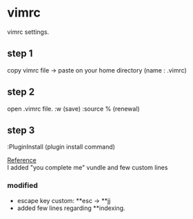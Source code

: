 # vimrc
vimrc settings.

## step 1
copy vimrc file -> paste on your home directory (name : .vimrc)

## step 2
open .vimrc file.
:w (save)
:source % (renewal)

## step 3
:PluginInstall (plugin install command)


[Reference](https://www.youtube.com/watch?v=oLvFt-UJ7UI)    
I added "you complete me" vundle and few custom lines

### modified
- escape key custom: **esc ->  **jj
- added few lines regarding **indexing.
